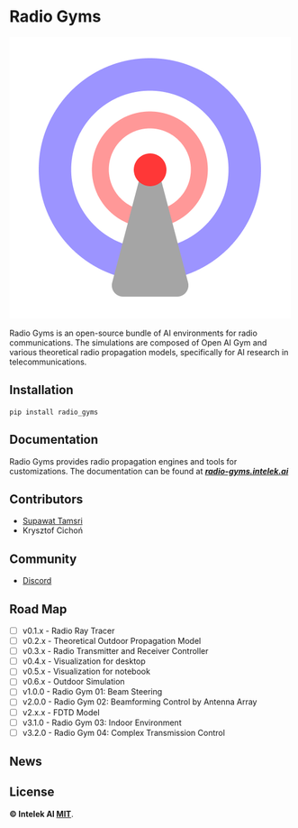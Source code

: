 # Radio Gyms

![Radio Gyms](https://github.com/intelek-ai/radio-gyms/blob/master/assets/logo.png)

Radio Gyms is an open-source bundle of AI environments for radio communications. The simulations are composed of Open AI Gym and various theoretical radio propagation models, specifically for AI research in telecommunications. 

## Installation

```shell
pip install radio_gyms
```

## Documentation
Radio Gyms provides radio propagation engines and tools for customizations.
The documentation can be found at ***[radio-gyms.intelek.ai](https://radio-gyms.intelek.ai)***

## Contributors
- [Supawat Tamsri](https://github.com/tamsri)
- Krysztof Cichoń

[//]: # (## Citation)

[//]: # (```)

[//]: # (@article{)

[//]: # (	title={Radio Gyms},)

[//]: # (	author={Supawat Tamsri and Krysztof Cichoń},)

[//]: # (	year={2022})

[//]: # (})

[//]: # (```)

## Community
* [Discord](https://discord.gg/Rp2KhXcpPh)

## Road Map
- [ ] v0.1.x - Radio Ray Tracer
- [ ] v0.2.x - Theoretical Outdoor Propagation Model
- [ ] v0.3.x - Radio Transmitter and Receiver Controller
- [ ] v0.4.x - Visualization for desktop
- [ ] v0.5.x - Visualization for notebook
- [ ] v0.6.x - Outdoor Simulation
- [ ] v1.0.0 - Radio Gym 01: Beam Steering
- [ ] v2.0.0 - Radio Gym 02: Beamforming Control by Antenna Array
- [ ] v2.x.x - FDTD Model
- [ ] v3.1.0 - Radio Gym 03: Indoor Environment
- [ ] v3.2.0 - Radio Gym 04: Complex Transmission Control

## News


## License
**© Intelek AI [MIT](https://github.com/intelek-ai/radio-gyms/blob/main/LICENSE)**.
